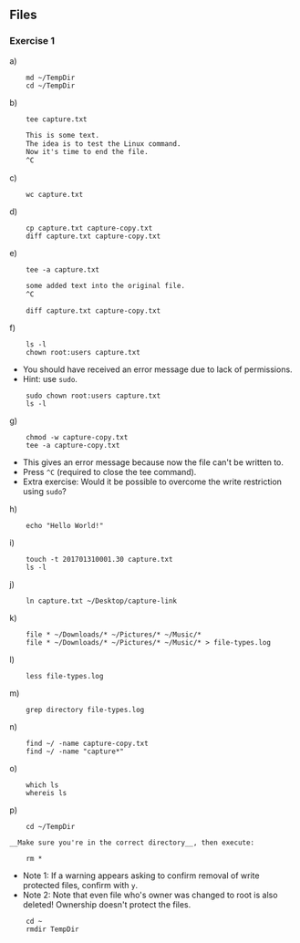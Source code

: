 ## Files

### Exercise 1

a)
```
    md ~/TempDir
    cd ~/TempDir
```

b)
```
    tee capture.txt
```
```txt
    This is some text.
    The idea is to test the Linux command.
    Now it's time to end the file.
    ^C
```

c) 
```
    wc capture.txt
```

d)
```
    cp capture.txt capture-copy.txt
    diff capture.txt capture-copy.txt
```

e)
```
    tee -a capture.txt
```
```txt
    some added text into the original file.
    ^C
```
```
    diff capture.txt capture-copy.txt
```

f)
```
    ls -l
    chown root:users capture.txt
```
- You should have received an error message due to lack of permissions.
- Hint: use `sudo`.

```
    sudo chown root:users capture.txt
    ls -l
```

g)
```
    chmod -w capture-copy.txt
    tee -a capture-copy.txt
```
- This gives an error message because now the file can't be written to.
- Press `^C` (required to close the tee command).
- Extra exercise: Would it be possible to overcome the write restriction using `sudo`?

h) 
```
    echo "Hello World!"
```

i)
```
    touch -t 201701310001.30 capture.txt
    ls -l
```

j) 
```
    ln capture.txt ~/Desktop/capture-link
```

k)
```
    file * ~/Downloads/* ~/Pictures/* ~/Music/*
    file * ~/Downloads/* ~/Pictures/* ~/Music/* > file-types.log
```

l) 
```
    less file-types.log
```

m) 
```
    grep directory file-types.log
```

n)
```
    find ~/ -name capture-copy.txt
    find ~/ -name "capture*"
```

o)
```
    which ls
    whereis ls
```

p)
```
    cd ~/TempDir
```
    __Make sure you're in the correct directory__, then execute: 
```
    rm * 
```
- Note 1: If a warning appears asking to confirm removal of write protected files, confirm with `y`.
- Note 2: Note that even file who's owner was changed to root is also deleted! Ownership doesn't protect the files.
```
    cd ~
    rmdir TempDir
```
